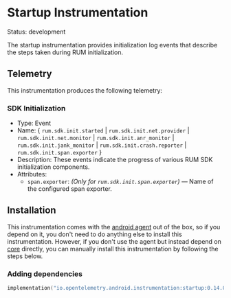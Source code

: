 # Startup Instrumentation

Status: development

The startup instrumentation provides initialization log events that describe the steps taken during
RUM initialization.

## Telemetry

This instrumentation produces the following telemetry:

### SDK Initialization

* Type: Event
* Name: { `rum.sdk.init.started` | `rum.sdk.init.net.provider` | `rum.sdk.init.net.monitor` | `rum.sdk.init.anr_monitor` | `rum.sdk.init.jank_monitor` | `rum.sdk.init.crash.reporter` | `rum.sdk.init.span.exporter` }
* Description: These events indicate the progress of various RUM SDK initialization components.
* Attributes:
    * `span.exporter`: *(Only for `rum.sdk.init.span.exporter`)* — Name of the configured span exporter.

## Installation

This instrumentation comes with the [android agent](../../android-agent) out of the box, so
if you depend on it, you don't need to do anything else to install this instrumentation.
However, if you don't use the agent but instead depend on [core](../../core) directly, you can
manually install this instrumentation by following the steps below.

### Adding dependencies

```kotlin
implementation("io.opentelemetry.android.instrumentation:startup:0.14.0-alpha")
```

